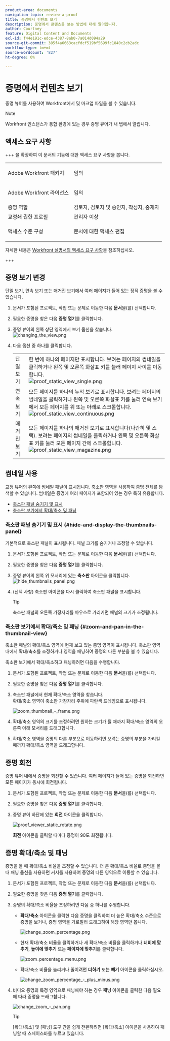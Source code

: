 ```yaml
---
product-area: documents
navigation-topic: review-a-proof
title: 증명에서 컨텐츠 보기
description: 증명에서 콘텐츠를 보는 방법에 대해 알아봅니다.
author: Courtney
feature: Digital Content and Documents
exl-id: f44e191c-edce-4387-8ab0-7a014d094a29
source-git-commit: 385f4a6663cacfdcf519bf5699fc1840c2cb2adc
workflow-type: tm+mt
source-wordcount: '827'
ht-degree: 0%

---
```


# 증명에서 컨텐츠 보기

증명 뷰어를 사용하여 Workfront에서 및 마크업 파일을 볼 수 있습니다.

>[!NOTE]
>
>Workfront 인스턴스가 통합 환경에 있는 경우 증명 뷰어가 새 탭에서 열립니다.


## 액세스 요구 사항

+++ 을 확장하여 이 문서의 기능에 대한 액세스 요구 사항을 봅니다.

<table style="table-layout:auto"> 
 <col> 
 <col> 
 <tbody> 
  <tr> 
   <td role="rowheader">Adobe Workfront 패키지</td> 
   <td> <p>임의</p> </td> 
  </tr> 
  <tr> 
   <td role="rowheader">Adobe Workfront 라이선스</td> 
   <td> <p>임의</p> </td> 
  </tr> 
  <tr> 
   <td role="rowheader">증명 역할 </td> 
   <td>검토자, 검토자 및 승인자, 작성자, 중재자</td> 
  </tr> 
  <tr> 
   <td role="rowheader">교정쇄 권한 프로필 </td> 
   <td>관리자 이상</td> 
  </tr> 
  <tr> 
   <td role="rowheader">액세스 수준 구성</td> 
   <td> <p>문서에 대한 액세스 편집</p> </td> 
  </tr> 
 </tbody> 
</table>

자세한 내용은 [Workfront 설명서의 액세스 요구 사항](/help/quicksilver/administration-and-setup/add-users/access-levels-and-object-permissions/access-level-requirements-in-documentation.md)을 참조하십시오.

+++

## 증명 보기 변경

단일 보기, 연속 보기 또는 매거진 보기에서 여러 페이지가 들어 있는 정적 증명을 볼 수 있습니다.

1. 문서가 포함된 프로젝트, 작업 또는 문제로 이동한 다음 **문서**&#x200B;을(를) 선택합니다.
1. 필요한 증명을 찾은 다음 **증명 열기**&#x200B;를 클릭합니다.

1. 증명 뷰어의 왼쪽 상단 영역에서 보기 옵션을 찾습니다.\
   ![changing_the_view.png](assets/changing-the-view-350x213.png)

1. 다음 옵션 중 하나를 클릭합니다.

   <table style="table-layout:auto"> 
    <col> 
    <col> 
    <tbody> 
     <tr> 
      <td role="rowheader">단일 보기</td> 
      <td>한 번에 하나의 페이지만 표시합니다. 보려는 페이지의 썸네일을 클릭하거나 왼쪽 및 오른쪽 화살표 키를 눌러 페이지 사이를 이동합니다.<br><img src="assets/proof-static-view-single.png" alt="proof_static_view_single.png"></td> 
     </tr> 
     <tr> 
      <td role="rowheader">연속 보기</td> 
      <td>모든 페이지를 하나의 누적 보기로 표시합니다. 보려는 페이지의 썸네일을 클릭하거나 왼쪽 및 오른쪽 화살표 키를 눌러 연속 보기에서 모든 페이지를 위 또는 아래로 스크롤합니다.<br><img src="assets/proof-static-view-continuous.png" alt="proof_static_view_continuous.png"></td> 
     </tr> 
     <tr> 
      <td role="rowheader">매거진 보기</td> 
      <td>모든 페이지를 하나의 매거진 보기로 표시합니다(나란히 및 스택). 보려는 페이지의 썸네일을 클릭하거나 왼쪽 및 오른쪽 화살표 키를 눌러 모든 페이지 간에 스크롤합니다.<br><img src="assets/proof-static-view-magazine.png" alt="proof_static_view_magazine.png"></td> 
     </tr> 
    </tbody> 
   </table>

## 썸네일 사용

교정 뷰어의 왼쪽에 썸네일 패널이 표시됩니다. 축소판 영역을 사용하여 증명 전체를 탐색할 수 있습니다. 썸네일은 증명에 여러 페이지가 포함되어 있는 경우 특히 유용합니다.

* [축소판 패널 숨기기 및 표시](#hide-and-display-the-thumbnails-panel)
* [축소판 보기에서 확대/축소 및 패닝](#zoom-and-pan-in-the-thumbnail-view)

### 축소판 패널 숨기기 및 표시 {#hide-and-display-the-thumbnails-panel}

기본적으로 축소판 패널이 표시됩니다. 패널 크기를 숨기거나 조정할 수 있습니다.

1. 문서가 포함된 프로젝트, 작업 또는 문제로 이동한 다음 **문서**&#x200B;을(를) 선택합니다.
1. 필요한 증명을 찾은 다음 **증명 열기**&#x200B;를 클릭합니다.

1. 증명 뷰어의 왼쪽 위 모서리에 있는 **축소판** 아이콘을 클릭합니다.\
   ![hide_thumbnails_panel.png](assets/hide-thumbnails-panel-350x213.png)

1. (선택 사항) 축소판 아이콘을 다시 클릭하여 축소판 패널을 표시합니다.

   >[!TIP]
   >
   >축소판 패널의 오른쪽 가장자리를 마우스로 가리키면 패널의 크기가 조정됩니다.

### 축소판 보기에서 확대/축소 및 패닝 {#zoom-and-pan-in-the-thumbnail-view}

축소판 패널의 확대/축소 영역에 현재 보고 있는 증명 영역이 표시됩니다. 축소판 영역 내에서 확대/축소를 조정하거나 영역을 패닝하여 증명의 다른 부분을 볼 수 있습니다.

축소판 보기에서 확대/축소하고 패닝하려면 다음을 수행합니다.

1. 문서가 포함된 프로젝트, 작업 또는 문제로 이동한 다음 **문서**&#x200B;을(를) 선택합니다.
1. 필요한 증명을 찾은 다음 **증명 열기**&#x200B;를 클릭합니다.

1. 축소판 패널에서 현재 확대/축소 영역을 찾습니다.\
   확대/축소 영역이 축소판 가장자리 주위에 파란색 프레임으로 표시됩니다.

   ![zoom_thumbnail_-_frame.png](assets/zoom-thumbnail---frame-350x215.png)

1. 확대/축소 영역의 크기를 조정하려면 원하는 크기가 될 때까지 확대/축소 영역의 오른쪽 아래 모서리를 드래그합니다.
1. 확대/축소 영역을 증명의 다른 부분으로 이동하려면 보려는 증명의 부분을 가리킬 때까지 확대/축소 영역을 드래그합니다.

## 증명 회전

증명 뷰어 내에서 증명을 회전할 수 있습니다. 여러 페이지가 들어 있는 증명을 회전하면 모든 페이지가 동시에 회전됩니다.

1. 문서가 포함된 프로젝트, 작업 또는 문제로 이동한 다음 **문서**&#x200B;을(를) 선택합니다.
1. 필요한 증명을 찾은 다음 **증명 열기**&#x200B;를 클릭합니다.

1. 증명 뷰어 하단에 있는 **회전** 아이콘을 클릭합니다.

   ![proof_viewer_static_rotate.png](assets/proof-viewer-static-rotate-350x36.png)

   **회전** 아이콘을 클릭할 때마다 증명이 90도 회전됩니다.

## 증명 확대/축소 및 패닝

증명을 볼 때 확대/축소 비율을 조정할 수 있습니다. 더 큰 확대/축소 비율로 증명을 볼 때 패닝 옵션을 사용하면 커서를 사용하여 증명의 다른 영역으로 이동할 수 있습니다.

1. 문서가 포함된 프로젝트, 작업 또는 문제로 이동한 다음 **문서**&#x200B;을(를) 선택합니다.
1. 필요한 증명을 찾은 다음 **증명 열기**&#x200B;를 클릭합니다.

1. 증명의 확대/축소 비율을 조정하려면 다음 중 하나를 수행합니다.

   * **확대/축소** 아이콘을 클릭한 다음 증명을 클릭하여 더 높은 확대/축소 수준으로 증명을 보거나, 증명 영역을 가로질러 드래그하여 해당 영역만 봅니다.

     ![change_zoom_percentage.png](assets/change-zoom-percentage-350x36.png)

   * 현재 확대/축소 비율을 클릭하거나 새 확대/축소 비율을 클릭하거나 **너비에 맞추기**, **높이에 맞추기** 또는 **페이지에 맞추기**&#x200B;를 클릭합니다.

     ![zoom_percentage_menu.png](assets/zoom-percentage-menu-350x245.png)

   * 확대/축소 비율을 늘리거나 줄이려면 **더하기** 또는 **빼기** 아이콘을 클릭하십시오.

     ![change_zoom_percentage_-_plus_minus.png](assets/change-zoom-percentage---plus-minus-350x36.png)

1. 비디오 증명의 특정 영역으로 패닝해야 하는 경우 **패닝** 아이콘을 클릭한 다음 필요에 따라 증명을 드래그합니다.

   ![change_zoom_-_pan.png](assets/change-zoom---pan-350x36.png)

   >[!TIP]
   >
   >[확대/축소] 및 [패닝] 도구 간을 쉽게 전환하려면 [확대/축소] 아이콘을 사용하여 패닝할 때 스페이스바를 누르고 있습니다.
